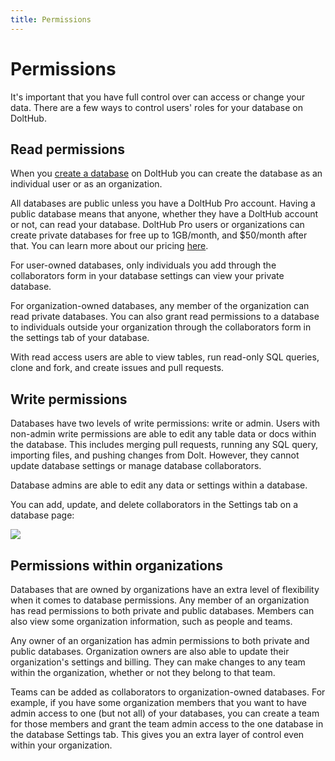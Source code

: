 ```yaml
---
title: Permissions
---
```


# Permissions

It's important that you have full control over can access or change your data. There are a few ways to control users' roles for your database on DoltHub.

## Read permissions

When you [create a database](https://www.dolthub.com/profile/new-repository) on DoltHub you can create the database as an individual user or as an organization.

All databases are public unless you have a DoltHub Pro account. Having a public database means that anyone, whether they have a DoltHub account or not, can read your database. DoltHub Pro users or organizations can create private databases for free up to 1GB/month, and $50/month after that. You can learn more about our pricing [here](https://www.dolthub.com/pricing).

For user-owned databases, only individuals you add through the collaborators form in your database settings can view your private database.

For organization-owned databases, any member of the organization can read private databases. You can also grant read permissions to a database to individuals outside your organization through the collaborators form in the settings tab of your database.

With read access users are able to view tables, run read-only SQL queries, clone and fork, and create issues and pull requests.

## Write permissions

Databases have two levels of write permissions: write or admin. Users with non-admin write permissions are able to edit any table data or docs within the database. This includes merging pull requests, running any SQL query, importing files, and pushing changes from Dolt. However, they cannot update database settings or manage database collaborators.

Database admins are able to edit any data or settings within a database.

You can add, update, and delete collaborators in the Settings tab on a database page:

![](../../.gitbook/assets/database-settings-collabs.png)

## Permissions within organizations

Databases that are owned by organizations have an extra level of flexibility when it comes to database permissions. Any member of an organization has read permissions to both private and public databases. Members can also view some organization information, such as people and teams.

Any owner of an organization has admin permissions to both private and public databases. Organization owners are also able to update their organization's settings and billing. They can make changes to any team within the organization, whether or not they belong to that team.

Teams can be added as collaborators to organization-owned databases. For example, if you have some organization members that you want to have admin access to one (but not all) of your databases, you can create a team for those members and grant the team admin access to the one database in the database Settings tab. This gives you an extra layer of control even within your organization.
